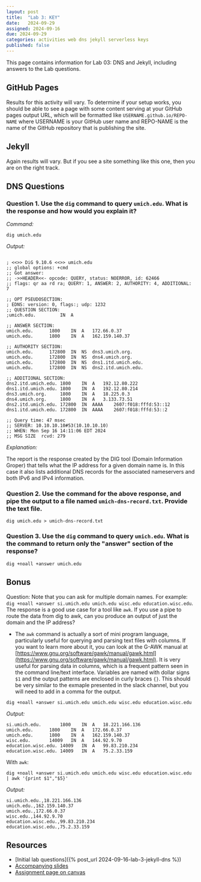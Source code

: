 ```yaml
---
layout: post
title:  "Lab 3: KEY"
date:   2024-09-29
assigned: 2024-09-16
due: 2024-09-29
categories: activities web dns jekyll serverless keys
published: false
---
```



This page contains information for Lab 03: DNS and Jekyll, including answers to the Lab questions.

## GitHub Pages

Results for this activity will vary. To determine if your setup works, you should be able to see a page with some content serving at your GitHub pages output URL, which will be formatted like `USERNAME.github.io/REPO-NAME` where USERNAME is your GitHub user name and REPO-NAME is the name of the GitHub repository that is publishing the site.

## Jekyll

Again results will vary. But if you see a site something like this one, then you are on the right track.

## DNS Questions

### Question 1. Use the `dig` command to query `umich.edu`. What is the response and how would you explain it?

_Command:_
```shell
dig umich.edu
```

_Output:_
```

; <<>> DiG 9.10.6 <<>> umich.edu
;; global options: +cmd
;; Got answer:
;; ->>HEADER<<- opcode: QUERY, status: NOERROR, id: 62466
;; flags: qr aa rd ra; QUERY: 1, ANSWER: 2, AUTHORITY: 4, ADDITIONAL: 7

;; OPT PSEUDOSECTION:
; EDNS: version: 0, flags:; udp: 1232
;; QUESTION SECTION:
;umich.edu.			IN	A

;; ANSWER SECTION:
umich.edu.		1800	IN	A	172.66.0.37
umich.edu.		1800	IN	A	162.159.140.37

;; AUTHORITY SECTION:
umich.edu.		172800	IN	NS	dns3.umich.org.
umich.edu.		172800	IN	NS	dns4.umich.org.
umich.edu.		172800	IN	NS	dns1.itd.umich.edu.
umich.edu.		172800	IN	NS	dns2.itd.umich.edu.

;; ADDITIONAL SECTION:
dns2.itd.umich.edu.	1800	IN	A	192.12.80.222
dns1.itd.umich.edu.	1800	IN	A	192.12.80.214
dns3.umich.org.		1800	IN	A	18.225.0.3
dns4.umich.org.		1800	IN	A	3.133.73.51
dns2.itd.umich.edu.	172800	IN	AAAA	2607:f018:fffd:53::12
dns1.itd.umich.edu.	172800	IN	AAAA	2607:f018:fffd:53::2

;; Query time: 47 msec
;; SERVER: 10.10.10.10#53(10.10.10.10)
;; WHEN: Mon Sep 16 14:11:06 EDT 2024
;; MSG SIZE  rcvd: 279
```

_Explanation:_

The report is the response created by the DIG tool (Domain Information Groper)
that tells what the IP address for a given domain name is. In this case it also lists
additional DNS records for the associated nameservers and both IPv6 and IPv4 information.

### Question 2. Use the command for the above response, and pipe the output to a file named `umich-dns-record.txt`. Provide the text file.

```shell
dig umich.edu > umich-dns-record.txt
```

### Question 3. Use the `dig` command to query `umich.edu`. What is the command to return only the "answer" section of the response?  

```shell
dig +noall +answer umich.edu
```

## Bonus

Question: Note that you can ask for multiple domain names. For example: `dig +noall +answer si.umich.edu umich.edu wisc.edu education.wisc.edu`. The response is a good use case for a tool like `awk`. If you use a pipe to route the data from dig to awk, can you produce an output of just the domain and the IP address? 
  * The `awk` command is actually a sort of mini program language, particularly useful for querying and parsing text files with columns. If you want to learn more about it, you can look at the G-AWK manual at [https://www.gnu.org/software/gawk/manual/gawk.html](https://www.gnu.org/software/gawk/manual/gawk.html). It is very useful for parsing data in columns, which is a frequent pattern seen in the command line/text interface. Variables are named with dollar signs `$1` and the output patterns are enclosed in curly braces `{}`. This should be very similar to the exmaple presented in the slack channel, but you will need to add in a comma for the output.

```shell
dig +noall +answer si.umich.edu umich.edu wisc.edu education.wisc.edu
```

_Output:_
```
si.umich.edu.		1800	IN	A	18.221.166.136
umich.edu.		1800	IN	A	172.66.0.37
umich.edu.		1800	IN	A	162.159.140.37
wisc.edu.		14009	IN	A	144.92.9.70
education.wisc.edu.	14009	IN	A	99.83.210.234
education.wisc.edu.	14009	IN	A	75.2.33.159
```

With `awk`:

```shell
dig +noall +answer si.umich.edu umich.edu wisc.edu education.wisc.edu | awk '{print $1","$5}'
```

_Output:_

```shell
si.umich.edu.,18.221.166.136
umich.edu.,162.159.140.37
umich.edu.,172.66.0.37
wisc.edu.,144.92.9.70
education.wisc.edu.,99.83.210.234
education.wisc.edu.,75.2.33.159
```

## Resources

* [Initial lab questions]({% post_url 2024-09-16-lab-3-jekyll-dns %})
* [Accompanying slides][slides]
* [Assignment page on canvas][canvas-link]

[slides]: https://docs.google.com/presentation/d/1iSu3lnByhIsORFVL93oMJ-zAog23SaKpj_bo5VA4V70/edit?usp=sharing
[canvas-link]: https://umich.instructure.com/courses/698670/assignments/2472580
